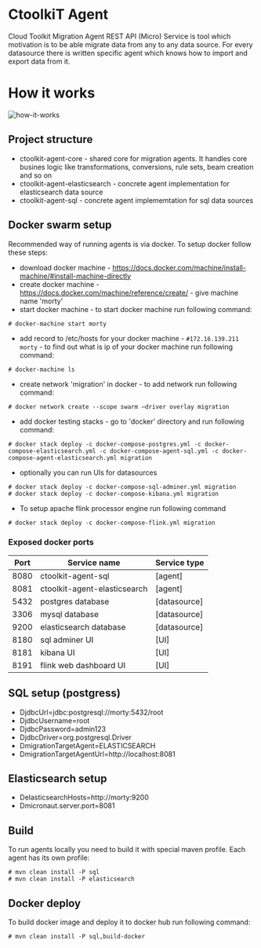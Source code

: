 CtoolkiT Agent
==============

Cloud Toolkit Migration Agent REST API (Micro) Service is tool which motivation is to be able migrate data from 
any to any data source. For every datasource there is written specific agent which knows how to import and export data
from it.

# How it works
![how-it-works](https://github.com/turnonline/ctoolkit-agent/blob/feature/multiple-agents/etc/how-it-works.png)

## Project structure
* ctoolkit-agent-core - shared core for migration agents. It handles core busines logic like transformations, conversions, rule sets, beam creation and so on
* ctoolkit-agent-elasticsearch - concrete agent implementation for elasticsearch data source
* ctoolkit-agent-sql - concrete agent implememtation for sql data sources

## Docker swarm setup
Recommended way of running agents is via docker. To setup docker follow these steps:
* download docker machine - https://docs.docker.com/machine/install-machine/#install-machine-directly
* create docker machine - https://docs.docker.com/machine/reference/create/ - give machine name 'morty'
* start docker machine - to start docker machine run following command:
```shell
# docker-machine start morty
```
* add record to /etc/hosts for your docker machine - `#172.16.139.211 morty` - to find out what is ip of your docker machine run following command:
```shell
# docker-machine ls
```
* create network 'migration' in docker - to add network run following command:
```shell
# docker network create --scope swarm —driver overlay migration
```
* add docker testing stacks - go to 'docker' directory and run following command:
```shell
# docker stack deploy -c docker-compose-postgres.yml -c docker-compose-elasticsearch.yml -c docker-compose-agent-sql.yml -c docker-compose-agent-elasticsearch.yml migration 
```
* optionally you can run UIs for datasources
```shell
# docker stack deploy -c docker-compose-sql-adminer.yml migration
# docker stack deploy -c docker-compose-kibana.yml migration
```
* To setup apache flink processor engine run following command
```shell
# docker stack deploy -c docker-compose-flink.yml migration
```

### Exposed docker ports
| Port | Service name                 | Service type |
|------|------------------------------|--------------|
| 8080 | ctoolkit-agent-sql           |[agent]       |
| 8081 | ctoolkit-agent-elasticsearch |[agent]       | 
| 5432 | postgres database            |[datasource]  |
| 3306 | mysql database               |[datasource]  |
| 9200 | elasticsearch database       |[datasource]  |
| 8180 | sql adminer UI               |[UI]          |
| 8181 | kibana UI                    |[UI]          |
| 8191 | flink web dashboard UI       |[UI]          |

## SQL setup (postgress)
- DjdbcUrl=jdbc:postgresql://morty:5432/root
- DjdbcUsername=root
- DjdbcPassword=admin123
- DjdbcDriver=org.postgresql.Driver
- DmigrationTargetAgent=ELASTICSEARCH
- DmigrationTargetAgentUrl=http://localhost:8081

## Elasticsearch setup
- DelasticsearchHosts=http://morty:9200
- Dmicronaut.server.port=8081

## Build
To run agents locally you need to build it with special maven profile. Each
agent has its own profile:
```shell
# mvn clean install -P sql
# mvn clean install -P elasticsearch
``` 

## Docker deploy
To build docker image and deploy it to docker hub run following command:
```shell
# mvn clean install -P sql,build-docker
```
